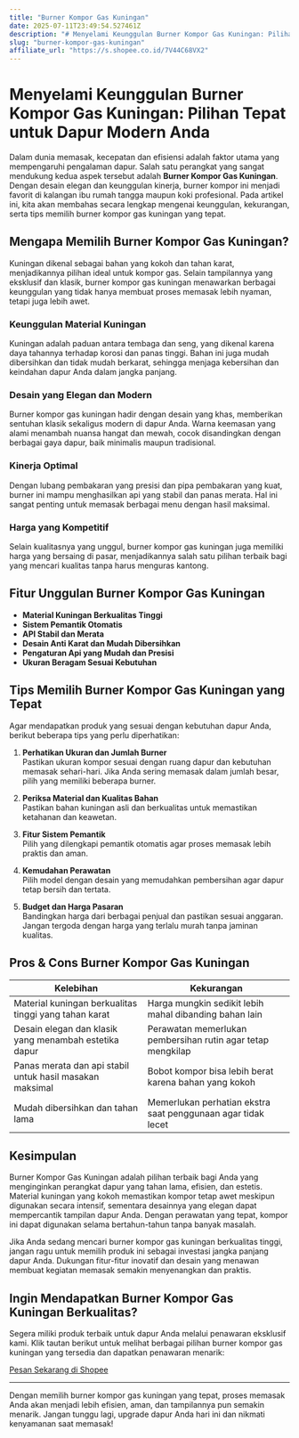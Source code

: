 ```yaml
---
title: "Burner Kompor Gas Kuningan"
date: 2025-07-11T23:49:54.527461Z
description: "# Menyelami Keunggulan Burner Kompor Gas Kuningan: Pilihan Tepat untuk Dapur Modern Anda..."
slug: "burner-kompor-gas-kuningan"
affiliate_url: "https://s.shopee.co.id/7V44C68VX2"
---
```

# Menyelami Keunggulan Burner Kompor Gas Kuningan: Pilihan Tepat untuk Dapur Modern Anda

Dalam dunia memasak, kecepatan dan efisiensi adalah faktor utama yang mempengaruhi pengalaman dapur. Salah satu perangkat yang sangat mendukung kedua aspek tersebut adalah **Burner Kompor Gas Kuningan**. Dengan desain elegan dan keunggulan kinerja, burner kompor ini menjadi favorit di kalangan ibu rumah tangga maupun koki profesional. Pada artikel ini, kita akan membahas secara lengkap mengenai keunggulan, kekurangan, serta tips memilih burner kompor gas kuningan yang tepat.

## Mengapa Memilih Burner Kompor Gas Kuningan?

Kuningan dikenal sebagai bahan yang kokoh dan tahan karat, menjadikannya pilihan ideal untuk kompor gas. Selain tampilannya yang eksklusif dan klasik, burner kompor gas kuningan menawarkan berbagai keunggulan yang tidak hanya membuat proses memasak lebih nyaman, tetapi juga lebih awet.

### Keunggulan Material Kuningan

Kuningan adalah paduan antara tembaga dan seng, yang dikenal karena daya tahannya terhadap korosi dan panas tinggi. Bahan ini juga mudah dibersihkan dan tidak mudah berkarat, sehingga menjaga kebersihan dan keindahan dapur Anda dalam jangka panjang.

### Desain yang Elegan dan Modern

Burner kompor gas kuningan hadir dengan desain yang khas, memberikan sentuhan klasik sekaligus modern di dapur Anda. Warna keemasan yang alami menambah nuansa hangat dan mewah, cocok disandingkan dengan berbagai gaya dapur, baik minimalis maupun tradisional.

### Kinerja Optimal

Dengan lubang pembakaran yang presisi dan pipa pembakaran yang kuat, burner ini mampu menghasilkan api yang stabil dan panas merata. Hal ini sangat penting untuk memasak berbagai menu dengan hasil maksimal.

### Harga yang Kompetitif

Selain kualitasnya yang unggul, burner kompor gas kuningan juga memiliki harga yang bersaing di pasar, menjadikannya salah satu pilihan terbaik bagi yang mencari kualitas tanpa harus menguras kantong.

## Fitur Unggulan Burner Kompor Gas Kuningan

- **Material Kuningan Berkualitas Tinggi**  
- **Sistem Pemantik Otomatis**  
- **API Stabil dan Merata**  
- **Desain Anti Karat dan Mudah Dibersihkan**  
- **Pengaturan Api yang Mudah dan Presisi**  
- **Ukuran Beragam Sesuai Kebutuhan**

## Tips Memilih Burner Kompor Gas Kuningan yang Tepat

Agar mendapatkan produk yang sesuai dengan kebutuhan dapur Anda, berikut beberapa tips yang perlu diperhatikan:

1. **Perhatikan Ukuran dan Jumlah Burner**  
   Pastikan ukuran kompor sesuai dengan ruang dapur dan kebutuhan memasak sehari-hari. Jika Anda sering memasak dalam jumlah besar, pilih yang memiliki beberapa burner.

2. **Periksa Material dan Kualitas Bahan**  
   Pastikan bahan kuningan asli dan berkualitas untuk memastikan ketahanan dan keawetan.

3. **Fitur Sistem Pemantik**  
   Pilih yang dilengkapi pemantik otomatis agar proses memasak lebih praktis dan aman.

4. **Kemudahan Perawatan**  
   Pilih model dengan desain yang memudahkan pembersihan agar dapur tetap bersih dan tertata.

5. **Budget dan Harga Pasaran**  
   Bandingkan harga dari berbagai penjual dan pastikan sesuai anggaran. Jangan tergoda dengan harga yang terlalu murah tanpa jaminan kualitas.

## Pros & Cons Burner Kompor Gas Kuningan

| Kelebihan | Kekurangan |
|------------|--------------|
| Material kuningan berkualitas tinggi yang tahan karat | Harga mungkin sedikit lebih mahal dibanding bahan lain |
| Desain elegan dan klasik yang menambah estetika dapur | Perawatan memerlukan pembersihan rutin agar tetap mengkilap |
| Panas merata dan api stabil untuk hasil masakan maksimal | Bobot kompor bisa lebih berat karena bahan yang kokoh |
| Mudah dibersihkan dan tahan lama | Memerlukan perhatian ekstra saat penggunaan agar tidak lecet |

## Kesimpulan

Burner Kompor Gas Kuningan adalah pilihan terbaik bagi Anda yang menginginkan perangkat dapur yang tahan lama, efisien, dan estetis. Material kuningan yang kokoh memastikan kompor tetap awet meskipun digunakan secara intensif, sementara desainnya yang elegan dapat mempercantik tampilan dapur Anda. Dengan perawatan yang tepat, kompor ini dapat digunakan selama bertahun-tahun tanpa banyak masalah.

Jika Anda sedang mencari burner kompor gas kuningan berkualitas tinggi, jangan ragu untuk memilih produk ini sebagai investasi jangka panjang dapur Anda. Dukungan fitur-fitur inovatif dan desain yang menawan membuat kegiatan memasak semakin menyenangkan dan praktis.

## Ingin Mendapatkan Burner Kompor Gas Kuningan Berkualitas?  

Segera miliki produk terbaik untuk dapur Anda melalui penawaran eksklusif kami. Klik tautan berikut untuk melihat berbagai pilihan burner kompor gas kuningan yang tersedia dan dapatkan penawaran menarik:  

[Pesan Sekarang di Shopee](https://s.shopee.co.id/7V44C68VX2)

---

Dengan memilih burner kompor gas kuningan yang tepat, proses memasak Anda akan menjadi lebih efisien, aman, dan tampilannya pun semakin menarik. Jangan tunggu lagi, upgrade dapur Anda hari ini dan nikmati kenyamanan saat memasak!